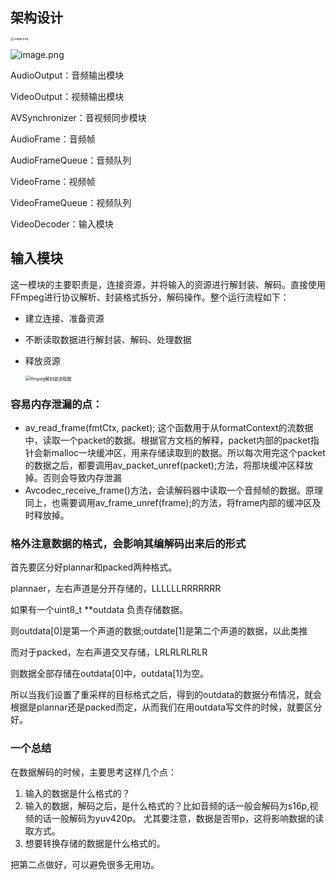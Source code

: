 ## 架构设计

<img src="https://s2.loli.net/2022/12/28/WzGC6m83Z5BgTk9.png" alt="image.png" style="zoom:33%;" />

![image.png](https://s2.loli.net/2022/12/28/7tm2fB9dnV6HYTz.png)

AudioOutput：音频输出模块

VideoOutput：视频输出模块

AVSynchronizer：音视频同步模块

AudioFrame：音频帧

AudioFrameQueue：音频队列

VideoFrame：视频帧

VideoFrameQueue：视频队列

VideoDecoder：输入模块

## 输入模块

这一模块的主要职责是，连接资源，并将输入的资源进行解封装、解码。直接使用FFmpeg进行协议解析、封装格式拆分，解码操作。整个运行流程如下：

+ 建立连接、准备资源

+ 不断读取数据进行解封装、解码、处理数据

+ 释放资源

  <img src="https://flyer-blog.oss-cn-shenzhen.aliyuncs.com/ffmpeg%E8%A7%A3%E5%B0%81%E8%A3%85%E6%B5%81%E7%A8%8B.drawio.png" alt="ffmpeg解封装流程图" style="zoom:50%;" />

### 容易内存泄漏的点：

+ av_read_frame(fmtCtx, packet); 这个函数用于从formatContext的流数据中，读取一个packet的数据。根据官方文档的解释，packet内部的packet指针会新malloc一块缓冲区，用来存储读取到的数据。所以每次用完这个packet的数据之后，都要调用av_packet_unref(packet);方法，将那块缓冲区释放掉。否则会导致内存泄漏
+ Avcodec_receive_frame()方法，会读解码器中读取一个音频帧的数据。原理同上，也需要调用av_frame_unref(frame);的方法，将frame内部的缓冲区及时释放掉。

### 格外注意数据的格式，会影响其编解码出来后的形式

首先要区分好plannar和packed两种格式。

plannaer，左右声道是分开存储的，LLLLLLRRRRRRR

如果有一个uint8_t **outdata 负责存储数据。

则outdata[0]是第一个声道的数据;outdate[1]是第二个声道的数据，以此类推

而对于packed，左右声道交叉存储，LRLRLRLRLR

则数据全部存储在outdata[0]中，outdata[1]为空。

所以当我们设置了重采样的目标格式之后，得到的outdata的数据分布情况，就会根据是plannar还是packed而定，从而我们在用outdata写文件的时候，就要区分好。

### 一个总结

在数据解码的时候，主要思考这样几个点：

1. 输入的数据是什么格式的？
2. 输入的数据，解码之后，是什么格式的？比如音频的话一般会解码为s16p,视频的话一般解码为yuv420p。 尤其要注意，数据是否带p，这将影响数据的读取方式。
3. 想要转换存储的数据是什么格式的。

把第二点做好，可以避免很多无用功。